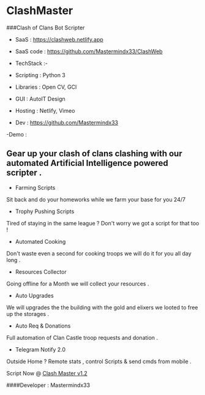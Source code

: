 # ClashMaster

###Clash of Clans Bot Scripter

- SaaS : https://clashweb.netlify.app
- SaaS code : https://github.com/Mastermindx33/ClashWeb

- TechStack :-

- Scripting : Python 3
- Libraries : Open CV, GCl 
- GUI : AutoIT Design
- Hosting : Netlify, Vimeo

- Dev : https://github.com/Mastermindx33

-Demo : 

## Gear up your clash of clans clashing with our automated Artificial Intelligence powered scripter .

- Farming Scripts

Sit back and do your homeworks while we farm your base for you 24/7

- Trophy Pushing Scripts

Tired of staying in the same league ? Don't worry we got a script for that too !

- Automated Cooking

Don't waste even a second for cooking troops we will do it for you all day long .

- Resources Collector

Going offline for a Month we will collect your resources .

- Auto Upgrades

We will upgrades the the building with the gold and elixers we looted to free up the storages .

- Auto Req & Donations

Full automation of Clan Castle troop requests and donation .
  
 - Telegram Notify 2.0

Outside Home ? Remote stats , control Scripts & send cmds from mobile .

Script Now @ <a href="https://clashweb.netlify.app/"> Clash Master v1.2</a>

####Developer : Mastermindx33

